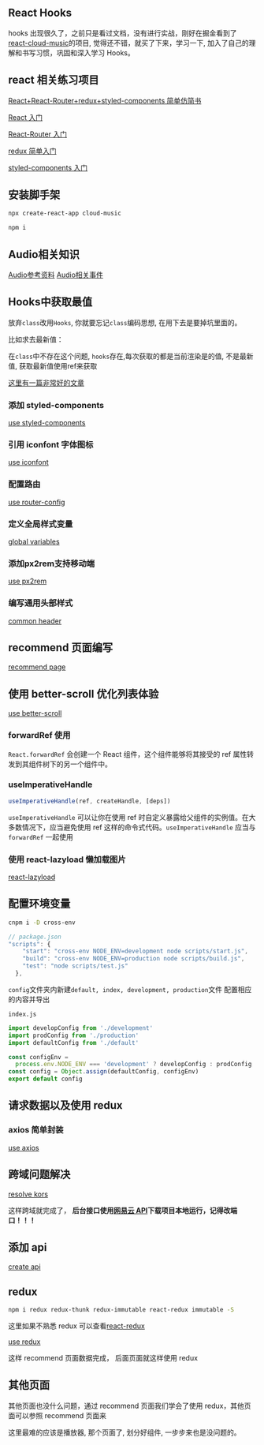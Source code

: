 ## React Hooks

hooks 出现很久了，之前只是看过文档，没有进行实战，刚好在掘金看到了[react-cloud-music](https://github.com/sanyuan0704/react-cloud-music)的项目, 觉得还不错，就买了下来，学习一下, 加入了自己的理解和书写习惯，巩固和深入学习 Hooks。

## react 相关练习项目

[React+React-Router+redux+styled-components 简单仿简书](https://github.com/hbbaly/react-practice/tree/master/demo/jianshu)

[React 入门](https://github.com/hbbaly/react-practice)

[React-Router 入门](https://github.com/hbbaly/react-practice/tree/master/router)

[redux 简单入门](https://github.com/hbbaly/react-redux)

[styled-components 入门](https://github.com/hbbaly/styled-components-learn)

## 安装脚手架

```bash
npx create-react-app cloud-music
```

```bash
npm i
```

## Audio相关知识

[Audio参考资料](https://developer.mozilla.org/en-US/docs/Web/HTML/Element/audio 'audio')
[Audio相关事件](https://developer.mozilla.org/zh-CN/docs/Web/Guide/Events/Media_events 'handle')

## Hooks中获取最值

放弃`class`改用`Hooks`, 你就要忘记`class`编码思想, 在用下去是要掉坑里面的。 

比如求去最新值：

在`class`中不存在这个问题, `hooks`存在,每次获取的都是当前渲染是的值, 不是最新值, 获取最新值使用ref来获取

[这里有一篇非常好的文章](https://overreacted.io/zh-hans/a-complete-guide-to-useeffect/)

### 添加 styled-components

[use styled-components](./readme/styled-components.md 'use styled-components')

### 引用 iconfont 字体图标

[use iconfont](./readme/iconfont.md 'use iconfont')

### 配置路由

[use router-config](./readme/router.md 'use router-config')

### 定义全局样式变量

[global variables](./readme/variables.md 'global variables')

### 添加px2rem支持移动端

[use px2rem](./readme/px2rem.md 'use px2rem')

### 编写通用头部样式

[common header](./readme/header.md 'common header')

## recommend 页面编写

[recommend page](./readme/recommend.md 'recommend page')

## 使用 better-scroll 优化列表体验

[use better-scroll](./readme/bs.md 'use better-scroll')

### forwardRef 使用

`React.forwardRef` 会创建一个 React 组件，这个组件能够将其接受的 ref 属性转发到其组件树下的另一个组件中。

### useImperativeHandle

```js
useImperativeHandle(ref, createHandle, [deps])
```

`useImperativeHandle` 可以让你在使用 ref 时自定义暴露给父组件的实例值。在大多数情况下，应当避免使用 ref 这样的命令式代码。`useImperativeHandle` 应当与 `forwardRef` 一起使用

### 使用 react-lazyload 懒加载图片

[react-lazyload](./readme/lazyload.md 'react-lazyload')

## 配置环境变量

```bash
cnpm i -D cross-env
```

```js
// package.json
"scripts": {
    "start": "cross-env NODE_ENV=development node scripts/start.js",
    "build": "cross-env NODE_ENV=production node scripts/build.js",
    "test": "node scripts/test.js"
  },
```

`config`文件夹内新建`default, index, development, production`文件
配置相应的内容并导出

`index.js`

```js
import developConfig from './development'
import prodConfig from './production'
import defaultConfig from './default'

const configEnv =
  process.env.NODE_ENV === 'development' ? developConfig : prodConfig
const config = Object.assign(defaultConfig, configEnv)
export default config
```

## 请求数据以及使用 redux

### axios 简单封装

[use axios](./readme/axios.md 'use axios')

## 跨域问题解决

[resolve kors](./readme/kors.md 'resolve kors')

这样跨域就完成了， **后台接口使用[网易云 API](https://github.com/Binaryify/NeteaseCloudMusicApi)下载项目本地运行，记得改端口！！！**

## 添加 api

[create api](./readme/api.md 'create api')

## redux

```bash
npm i redux redux-thunk redux-immutable react-redux immutable -S
```

这里如果不熟悉 redux 可以查看[react-redux](https://github.com/hbbaly/react-redux)

[use redux](./readme/redux.md 'use redux')

这样 recommend 页面数据完成， 后面页面就这样使用 redux

## 其他页面

其他页面也没什么问题，通过 recommend 页面我们学会了使用 redux，其他页面可以参照 recommend 页面来

这里最难的应该是播放器, 那个页面了, 划分好组件, 一步步来也是没问题的。
